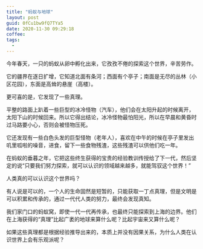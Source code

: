```yaml
---
title: "蚂蚁与地球"
layout: post
guid: 0fCu1bw9fQ7TYa5
date: 2020-11-30 09:29:18
coffee:
tags:
  -
---
```


今年春天，一只的蚂蚁从卵中孵化出来，它孜孜不倦的探索这个世界，辛苦劳作。

它的疆界在逐日扩增，它知道北面有条河；西面有个亭子；南面是无尽的丛林（小区花园），东面是高耸的悬崖（高楼）。

更可喜的是，它发现了一些真理。

平整的路面上趴着一些巨型的冰冷怪物（汽车），他们会在太阳升起的时候离开，太阳下山的时候回来。所以它得出结论，冰冷怪物最怕阳光，所以在早晨和黄昏时过马路要小心，否则会被怪物压死。

它还发现有一些白色头发的巨型怪物（老年人），喜欢在中午的时候在亭子里发出叽里呱啦的噪音，进食，留下一些食物残渣，这些残渣可以供他们吃一年。

在蚂蚁的垂暮之年，它把这些终生获得的宝贵的经验教训传授给了下一代，然后坚定的说“只要我们努力探索，就可以认识的领域越来越多，就能驾驭这个世界！”

人类真的可以认识这个世界吗？

有人说是可以的，一个人的生命固然是短暂的，只能获取一丁点真理，但是文明是可以积累和传承的，通过一代代人类的努力，最终会发现真知。

我们家门口的蚂蚁窝，即使一代一代再传承，也最终只能探索到上海的边界。他们在上海获得的“真理”比起广袤的地球来算什么呢？比起宇宙来又算什么呢？

如果这些真理都是根据经验推导出来的，本质上并没有因果关系，为什么人类在认识世界上会有乐观派呢？